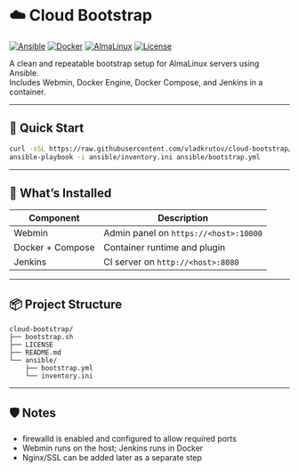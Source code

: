 # ☁️ Cloud Bootstrap

[![Ansible](https://img.shields.io/badge/Ansible-ready-blue?logo=ansible)](https://www.ansible.com/)
[![Docker](https://img.shields.io/badge/Docker-included-blue?logo=docker)]()
[![AlmaLinux](https://img.shields.io/badge/AlmaLinux-8%2F9-blueviolet?logo=redhat)]()
[![License](https://img.shields.io/badge/license-MIT-green)](LICENSE)

A clean and repeatable bootstrap setup for AlmaLinux servers using Ansible.  
Includes Webmin, Docker Engine, Docker Compose, and Jenkins in a container.

---

## 🚀 Quick Start

```bash
curl -sSL https://raw.githubusercontent.com/vladkrutov/cloud-bootstrap/main/bootstrap.sh | bash
ansible-playbook -i ansible/inventory.ini ansible/bootstrap.yml
```

---

## 🔧 What’s Installed

| Component | Description |
|----------|-------------|
| Webmin   | Admin panel on `https://<host>:10000` |
| Docker + Compose | Container runtime and plugin |
| Jenkins  | CI server on `http://<host>:8080` |

---

## 📦 Project Structure

```
cloud-bootstrap/
├── bootstrap.sh
├── LICENSE
├── README.md
└── ansible/
    ├── bootstrap.yml
    └── inventory.ini
```

---

## 🛡 Notes

- firewalld is enabled and configured to allow required ports
- Webmin runs on the host; Jenkins runs in Docker
- Nginx/SSL can be added later as a separate step
